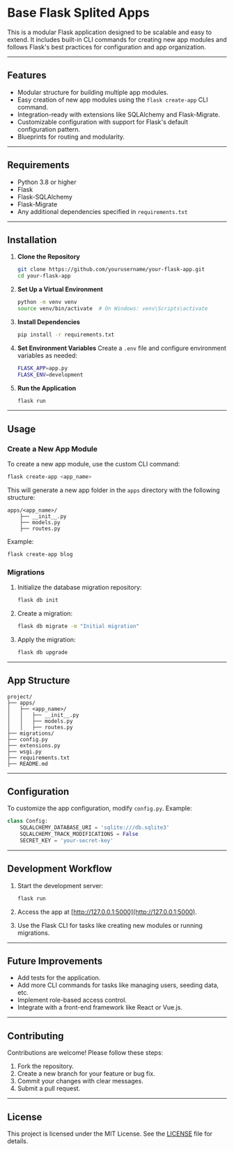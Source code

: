 # Base Flask Splited Apps

This is a modular Flask application designed to be scalable and easy to extend. It includes built-in CLI commands for creating new app modules and follows Flask's best practices for configuration and app organization.

---

## Features

- Modular structure for building multiple app modules.
- Easy creation of new app modules using the `flask create-app` CLI command.
- Integration-ready with extensions like SQLAlchemy and Flask-Migrate.
- Customizable configuration with support for Flask's default configuration pattern.
- Blueprints for routing and modularity.

---

## Requirements

- Python 3.8 or higher
- Flask
- Flask-SQLAlchemy
- Flask-Migrate
- Any additional dependencies specified in `requirements.txt`

---

## Installation

1. **Clone the Repository**
   ```bash
   git clone https://github.com/yourusername/your-flask-app.git
   cd your-flask-app
   ```

2. **Set Up a Virtual Environment**
   ```bash
   python -m venv venv
   source venv/bin/activate  # On Windows: venv\Scripts\activate
   ```

3. **Install Dependencies**
   ```bash
   pip install -r requirements.txt
   ```

4. **Set Environment Variables**
   Create a `.env` file and configure environment variables as needed:
   ```bash
   FLASK_APP=app.py
   FLASK_ENV=development
   ```

5. **Run the Application**
   ```bash
   flask run
   ```

---

## Usage

### Create a New App Module
To create a new app module, use the custom CLI command:
```bash
flask create-app <app_name>
```
This will generate a new app folder in the `apps` directory with the following structure:
```
apps/<app_name>/
    ├── __init__.py
    ├── models.py
    ├── routes.py
```

Example:
```bash
flask create-app blog
```

### Migrations
1. Initialize the database migration repository:
   ```bash
   flask db init
   ```

2. Create a migration:
   ```bash
   flask db migrate -m "Initial migration"
   ```

3. Apply the migration:
   ```bash
   flask db upgrade
   ```

---

## App Structure

```
project/
├── apps/
│   ├── <app_name>/
│   │   ├── __init__.py
│   │   ├── models.py
│   │   ├── routes.py
├── migrations/
├── config.py
├── extensions.py
├── wsgi.py
├── requirements.txt
├── README.md
```

---

## Configuration

To customize the app configuration, modify `config.py`. Example:
```python
class Config:
    SQLALCHEMY_DATABASE_URI = 'sqlite:///db.sqlite3'
    SQLALCHEMY_TRACK_MODIFICATIONS = False
    SECRET_KEY = 'your-secret-key'
```

---

## Development Workflow

1. Start the development server:
   ```bash
   flask run
   ```

2. Access the app at [http://127.0.0.1:5000](http://127.0.0.1:5000).

3. Use the Flask CLI for tasks like creating new modules or running migrations.

---

## Future Improvements

- Add tests for the application.
- Add more CLI commands for tasks like managing users, seeding data, etc.
- Implement role-based access control.
- Integrate with a front-end framework like React or Vue.js.

---

## Contributing

Contributions are welcome! Please follow these steps:

1. Fork the repository.
2. Create a new branch for your feature or bug fix.
3. Commit your changes with clear messages.
4. Submit a pull request.

---

## License

This project is licensed under the MIT License. See the [LICENSE](LICENSE) file for details.
